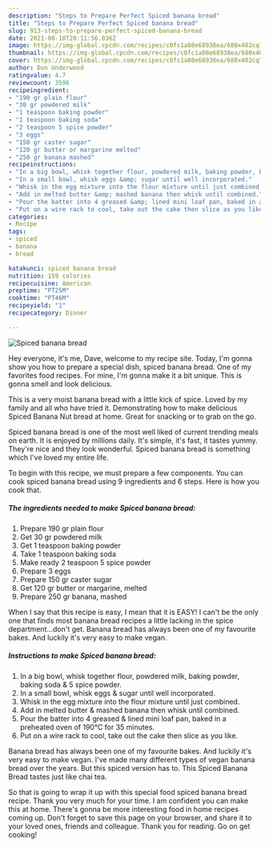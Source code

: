 ```yaml
---
description: "Steps to Prepare Perfect Spiced banana bread"
title: "Steps to Prepare Perfect Spiced banana bread"
slug: 913-steps-to-prepare-perfect-spiced-banana-bread
date: 2021-08-10T20:11:56.036Z
image: https://img-global.cpcdn.com/recipes/c0fc1a88e68938ea/680x482cq70/spiced-banana-bread-recipe-main-photo.jpg
thumbnail: https://img-global.cpcdn.com/recipes/c0fc1a88e68938ea/680x482cq70/spiced-banana-bread-recipe-main-photo.jpg
cover: https://img-global.cpcdn.com/recipes/c0fc1a88e68938ea/680x482cq70/spiced-banana-bread-recipe-main-photo.jpg
author: Don Underwood
ratingvalue: 4.7
reviewcount: 3596
recipeingredient:
- "190 gr plain flour"
- "30 gr powdered milk"
- "1 teaspoon baking powder"
- "1 teaspoon baking soda"
- "2 teaspoon 5 spice powder"
- "3 eggs"
- "150 gr caster sugar"
- "120 gr butter or margarine melted"
- "250 gr banana mashed"
recipeinstructions:
- "In a big bowl, whisk together flour, powdered milk, baking powder, baking soda &amp; 5 spice powder."
- "In a small bowl, whisk eggs &amp; sugar until well incorporated."
- "Whisk in the egg mixture into the flour mixture until just combined."
- "Add in melted butter &amp; mashed banana then whisk until combined."
- "Pour the batter into 4 greased &amp; lined mini loaf pan, baked in a preheated oven of 190°C for 35 minutes."
- "Put on a wire rack to cool, take out the cake then slice as you like."
categories:
- Recipe
tags:
- spiced
- banana
- bread

katakunci: spiced banana bread 
nutrition: 159 calories
recipecuisine: American
preptime: "PT25M"
cooktime: "PT46M"
recipeyield: "1"
recipecategory: Dinner

---
```



![Spiced banana bread](https://img-global.cpcdn.com/recipes/c0fc1a88e68938ea/680x482cq70/spiced-banana-bread-recipe-main-photo.jpg)

Hey everyone, it's me, Dave, welcome to my recipe site. Today, I'm gonna show you how to prepare a special dish, spiced banana bread. One of my favorites food recipes. For mine, I'm gonna make it a bit unique. This is gonna smell and look delicious.

This is a very moist banana bread with a little kick of spice. Loved by my family and all who have tried it. Demonstrating how to make delicious Spiced Banana Nut bread at home. Great for snacking or to grab on the go.

Spiced banana bread is one of the most well liked of current trending meals on earth. It is enjoyed by millions daily. It's simple, it's fast, it tastes yummy. They're nice and they look wonderful. Spiced banana bread is something which I've loved my entire life.


To begin with this recipe, we must prepare a few components. You can cook spiced banana bread using 9 ingredients and 6 steps. Here is how you cook that.

<!--inarticleads1-->

##### The ingredients needed to make Spiced banana bread:

1. Prepare 190 gr plain flour
1. Get 30 gr powdered milk
1. Get 1 teaspoon baking powder
1. Take 1 teaspoon baking soda
1. Make ready 2 teaspoon 5 spice powder
1. Prepare 3 eggs
1. Prepare 150 gr caster sugar
1. Get 120 gr butter or margarine, melted
1. Prepare 250 gr banana, mashed


When I say that this recipe is easy, I mean that it is EASY! I can&#39;t be the only one that finds most banana bread recipes a little lacking in the spice department…don&#39;t get. Banana bread has always been one of my favourite bakes. And luckily it&#39;s very easy to make vegan. 

<!--inarticleads2-->

##### Instructions to make Spiced banana bread:

1. In a big bowl, whisk together flour, powdered milk, baking powder, baking soda &amp; 5 spice powder.
1. In a small bowl, whisk eggs &amp; sugar until well incorporated.
1. Whisk in the egg mixture into the flour mixture until just combined.
1. Add in melted butter &amp; mashed banana then whisk until combined.
1. Pour the batter into 4 greased &amp; lined mini loaf pan, baked in a preheated oven of 190°C for 35 minutes.
1. Put on a wire rack to cool, take out the cake then slice as you like.


Banana bread has always been one of my favourite bakes. And luckily it&#39;s very easy to make vegan. I&#39;ve made many different types of vegan banana bread over the years. But this spiced version has to. This Spiced Banana Bread tastes just like chai tea. 

So that is going to wrap it up with this special food spiced banana bread recipe. Thank you very much for your time. I am confident you can make this at home. There's gonna be more interesting food in home recipes coming up. Don't forget to save this page on your browser, and share it to your loved ones, friends and colleague. Thank you for reading. Go on get cooking!
